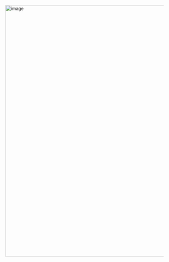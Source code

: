 <img width="800" alt="image" src="https://github.com/Minjae-An/spring-all-in-one/assets/101340860/23e74b3f-3b86-4410-bc15-90f8d3d53c85">
